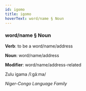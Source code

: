 ```yaml
---
id: igomo
title: igomo
hoverText: word/name § Noun
---
```


### word/name § Noun

**Verb**: to be a word/name/address

**Noun**: word/name/address

**Modifier**: word/name/address-related

Zulu igama /îːɡâːma/

*Niger-Congo Language Family*